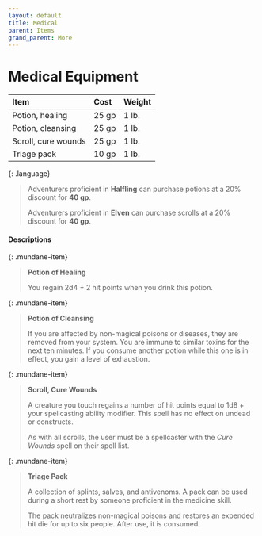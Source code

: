 ```yaml
---
layout: default
title: Medical
parent: Items
grand_parent: More
---
```


# Medical Equipment

| Item                | Cost  | Weight |
| :------------------ | :---- | :----- |
| Potion, healing     | 25 gp | 1 lb.  |
| Potion, cleansing   | 25 gp | 1 lb.  |
| Scroll, cure wounds | 25 gp | 1 lb.  |
| Triage pack         | 10 gp | 1 lb.  |

{: .language}
> Adventurers proficient in **Halfling** can purchase potions at a 20% discount for **40 gp**.
>
> Adventurers proficient in **Elven** can purchase scrolls at a 20% discount for **40 gp**.


#### Descriptions

{: .mundane-item}
> **Potion of Healing**
> 
> You regain 2d4 + 2 hit points when you drink this potion. 

{: .mundane-item}
> **Potion of Cleansing**
> 
> If you are affected by non-magical poisons or diseases, they are removed from your system. You are immune to similar toxins for the next ten minutes. If you consume another potion while this one is in effect, you gain a level of exhaustion.

{: .mundane-item}
> **Scroll, Cure Wounds**
>
> A creature you touch regains a number of hit points equal to 1d8 + your spellcasting ability modifier. This spell has no effect on undead or constructs.
>
> As with all scrolls, the user must be a spellcaster with the _Cure Wounds_ spell on their spell list.

{: .mundane-item}
> **Triage Pack**
>
> A collection of splints, salves, and antivenoms. A pack can be used during a short rest by someone proficient in the medicine skill.
> 
> The pack neutralizes non-magical poisons and restores an expended hit die for up to six people. After use, it is consumed.